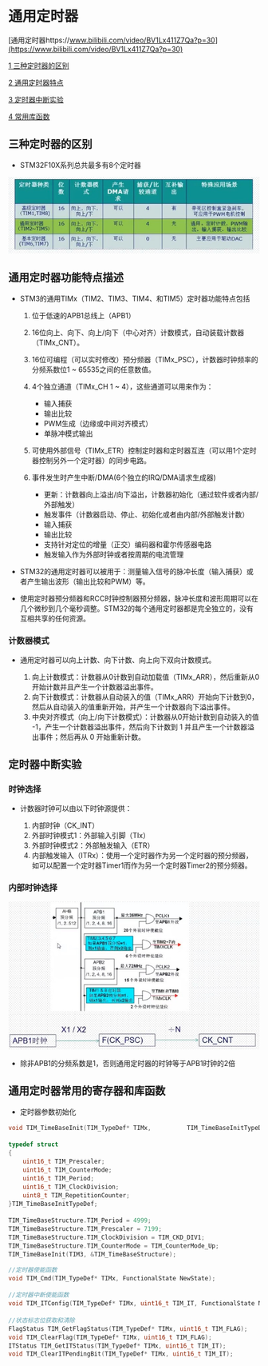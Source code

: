# 通用定时器

[通用定时器https://www.bilibili.com/video/BV1Lx411Z7Qa?p=30](https://www.bilibili.com/video/BV1Lx411Z7Qa?p=30)

[1 三种定时器的区别](#三种定时器的区别)

[2 通用定时器特点](#通用定时器功能特点描述)

[3 定时器中断实验](#定时器中断实验)

[4 常用库函数](#通用定时器常用的寄存器和库函数)

## 三种定时器的区别

- STM32F10X系列总共最多有8个定时器

![定时器](../image/三种通用定时器.jpg)

## 通用定时器功能特点描述

- STM3的通用TIMx（TIM2、TIM3、TIM4、和TIM5）定时器功能特点包括

    1. 位于低速的APB1总线上（APB1）
    2. 16位向上、向下、向上/向下（中心对齐）计数模式，自动装载计数器（TIMx_CNT）。
    3. 16位可编程（可以实时修改）预分频器（TIMx_PSC），计数器时钟频率的分频系数位1 ~ 65535之间的任意数值。
    4. 4个独立通道（TIMx_CH 1 ~ 4），这些通道可以用来作为：

        - 输入捕获
        - 输出比较
        - PWM生成（边缘或中间对齐模式）
        - 单脉冲模式输出

    5. 可使用外部信号（TIMx_ETR）控制定时器和定时器互连（可以用1个定时器控制另外一个定时器）的同步电路。
    6. 事件发生时产生中断/DMA(6个独立的IRQ/DMA请求生成器)

       - 更新：计数器向上溢出/向下溢出，计数器初始化（通过软件或者内部/外部触发）
       - 触发事件（计数器启动、停止、初始化或者由内部/外部触发计数）
       - 输入捕获
       - 输出比较
       - 支持针对定位的增量（正交）编码器和霍尔传感器电路
       - 触发输入作为外部时钟或者按周期的电流管理

- STM32的通用定时器可以被用于：测量输入信号的脉冲长度（输入捕获）或者产生输出波形（输出比较和PWM）等。

- 使用定时器预分频器和RCC时钟控制器预分频器，脉冲长度和波形周期可以在几个微秒到几个毫秒调整。STM32的每个通用定时器都是完全独立的，没有互相共享的任何资源。

### 计数器模式

- 通用定时器可以向上计数、向下计数、向上向下双向计数模式。

    1. 向上计数模式：计数器从0计数到自动加载值（TIMx_ARR），然后重新从0开始计数并且产生一个计数器溢出事件。
    2. 向下计数模式：计数器从自动装入的值（TIMx_ARR）开始向下计数到0，然后从自动装入的值重新开始，并产生一个计数器向下溢出事件。
    3. 中央对齐模式（向上/向下计数模式）：计数器从0开始计数到自动装入的值 -1，产生一个计数器溢出事件，然后向下计数到 1 并且产生一个计数器溢出事件；然后再从 0 开始重新计数。

## 定时器中断实验

### 时钟选择

- 计数器时钟可以由以下时钟源提供：

    1. 内部时钟（CK_INT）
    2. 外部时钟模式1：外部输入引脚（TIx）
    3. 外部时钟模式2：外部触发输入（ETR）
    4. 内部触发输入（ITRx）：使用一个定时器作为另一个定时器的预分频器，如可以配置一个定时器Timer1而作为另一个定时器Timer2的预分频器。

### 内部时钟选择

![a](../image/内部时钟选择.jpg)

- 除非APB1的分频系数是1，否则通用定时器的时钟等于APB1时钟的2倍

## 通用定时器常用的寄存器和库函数

- 定时器参数初始化

```C
void TIM_TimeBaseInit(TIM_TypeDef* TIMx,          TIM_TimeBaseInitTypeDef* TIM_TimeBaseInitStruct);

typedef struct
{
    uint16_t TIM_Prescaler;
    uint16_t TIM_CounterMode;
    uint16_t TIM_Period;
    uint16_t TIM_ClockDivision;
    uint8_t TIM_RepetitionCounter;
}TIM_TimeBaseInitTypeDef;

TIM_TimeBaseStructure.TIM_Period = 4999;
TIM_TimeBaseStructure.TIM_Prescaler = 7199;
TIM_TimeBaseStructure.TIM_ClockDivision = TIM_CKD_DIV1;
TIM_TimeBaseStructure.TIM_CounterMode = TIM_CounterMode_Up;
TIM_TimeBaseInit(TIM3, &TIM_TimeBaseStructure);
```

```C
//定时器使能函数
void TIM_Cmd(TIM_TypeDef* TIMx, FunctionalState NewState);

//定时器中断使能函数
void TIM_ITConfig(TIM_TypeDef* TIMx, uint16_t TIM_IT, FunctionalState NewState);

//状态标志位获取和清除
FlagStatus TIM_GetFlagStatus(TIM_TypeDef* TIMx, uint16_t TIM_FLAG);
void TIM_ClearFlag(TIM_TypeDef* TIMx, uint16_t TIM_FLAG);
ITStatus TIM_GetITStatus(TIM_TypeDef* TIMx, uint16_t TIM_IT);
void TIM_ClearITPendingBit(TIM_TypeDef* TIMx, uint16_t TIM_IT);
```
